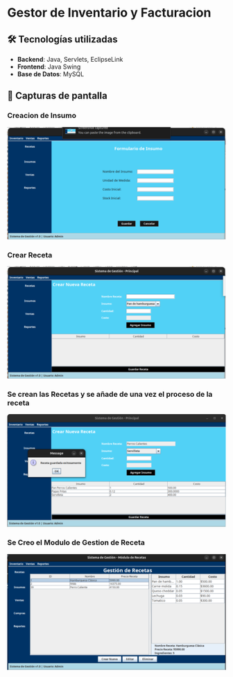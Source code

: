 # Gestor de Inventario y Facturacion


## 🛠 Tecnologías utilizadas

- **Backend**: Java, Servlets, EclipseLink  
- **Frontend**: Java Swing  
- **Base de Datos**: MySQL

## 📸 Capturas de pantalla

### Creacion de Insumo
![Insumo](./Imagenes/crearInsumo.png)

### Crear Receta 
![Recetas](./Imagenes/crearReceta.png)

### Se crean las Recetas y se añade de una vez el proceso de la receta

![Recetas](./Imagenes/receta2.png)

### Se Creo el Modulo de Gestion de Receta
![Recetas](./Imagenes/ModuloReceta.png)
